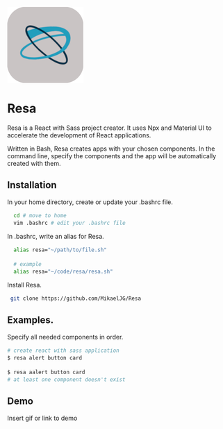 
![Logo](https://github.com/MikaelJG/resa/blob/master/assets/resa_logo2.png)

# Resa

Resa is a React with Sass project creator. It uses Npx and Material UI to accelerate the development of React applications.

Written in Bash, Resa creates apps with your chosen components. In the command line, specify the components and the app will be automatically created with them.
## Installation
In your home directory, create or update your .bashrc file.
```bash
  cd # move to home
  vim .bashrc # edit your .bashrc file
```
In .bashrc, write an alias for Resa.
```bash
  alias resa="~/path/to/file.sh"

  # example
  alias resa="~/code/resa/resa.sh"
```
Install Resa.
```bash
 git clone https://github.com/MikaelJG/Resa
```
## Examples.

Specify all needed components in order.
```bash
# create react with sass application
$ resa alert button card

$ resa aalert button card
# at least one component doesn't exist
```
## Demo
Insert gif or link to demo

